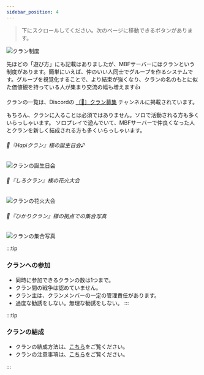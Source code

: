 ```yaml
---
sidebar_position: 4
---
```


> 下にスクロールしてください。次のページに移動できるボタンがあります。

![クラン制度](/img/mbf/label_clan.png)

先ほどの「遊び方」にも記載はありましたが、MBFサーバーにはクランという制度があります。簡単にいえば、仲のいい人同士でグループを作るシステムです。グループを視覚化することで、より結束が強くなり、クランの名のもとに似た価値観を持っている人が集まり交流の幅も増えます👍

クランの一覧は、Discordの [〔🏰〕クラン募集](https://discord.com/channels/960062675012964352/1142248933507203122) チャンネルに掲載されています。

もちろん、クランに入ることは必須ではありません。ソロで活動される方も多くいらっしゃいます。
ソロプレイで遊んでいて、MBFサーバーで仲良くなった人とクランを新しく結成される方も多くいらっしゃいます。

###### 📸『Hapiクラン』様の誕生日会♪
![クランの誕生日会](/img/mbf/clan_hapi.webp)

###### 📸『しろクラン』様の花火大会
![クランの花火大会](/img/mbf/clan_siro.webp)

###### 📸『ひかりクラン』様の拠点での集合写真
![クランの集合写真](/img/mbf/clan_hikari.png)


:::tip
### クランへの参加
- 同時に参加できるクランの数は1つまで。
- クラン間の戦争は認めていません。
- クラン主は、クランメンバーの一定の管理責任があります。
- 過度な勧誘をしない。無理な勧誘をしない。
:::

:::tip
### クランの結成
- クランの結成方法は、[こちら](http://made-by-free.com/new-clan)をご覧ください。
- クランの注意事項は、[こちら](https://discord.com/channels/960062675012964352/1175439363706986536/1175439363706986536)をご覧ください。

:::